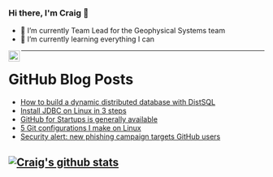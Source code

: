 ### Hi there, I'm Craig 👋

<!--
**CraigTeelFugro/CraigTeelFugro** is a ✨ _special_ ✨ repository because its `README.md` (this file) appears on your GitHub profile.

Here are some ideas to get you started:
-->

- 🔭 I’m currently Team Lead for the Geophysical Systems team
- 🌱 I’m currently learning everything I can

[<img align="left" alt="Craig Teel | LinkedIn" width="22px" src="https://cdn.jsdelivr.net/npm/simple-icons@v3/icons/linkedin.svg" />][linkedin]

---

# GitHub Blog Posts

<!-- BLOG-POST-LIST:START -->
- [How to build a dynamic distributed database with DistSQL](https://opensource.com/article/22/9/dynamic-distributed-database-distsql)
- [Install JDBC on Linux in 3 steps](https://opensource.com/article/22/9/install-jdbc-linux)
- [GitHub for Startups is generally available](https://github.blog/2022-09-22-github-for-startups-is-generally-available/)
- [5 Git configurations I make on Linux](https://opensource.com/article/22/9/git-configuration-linux)
- [Security alert: new phishing campaign targets GitHub users](https://github.blog/2022-09-21-security-alert-new-phishing-campaign-targets-github-users/)
<!-- BLOG-POST-LIST:END -->

## [![Craig's github stats](https://github-readme-stats.vercel.app/api?username=craigteelfugro)](https://github.com/anuraghazra/github-readme-stats)


[linkedin]: https://linkedin.com/in/craig-teel-b8786771
